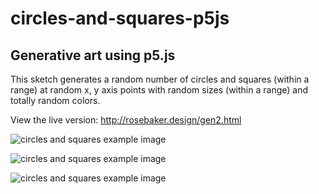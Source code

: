 # circles-and-squares-p5js

## Generative art using p5.js

This sketch generates a random number of circles and squares (within a range) at random x, y axis points with random sizes (within a range) and totally random colors. 

View the live version: http://rosebaker.design/gen2.html

![circles and squares example image](http://rosebaker.design/lookhowlovely/lookhowlovely%20-%202020-11-10T221623.874.png)

![circles and squares example image](http://rosebaker.design/lookhowlovely/lookhowlovely_001a.png)

![circles and squares example image](http://rosebaker.design/lookhowlovely/lookhowlovely%20-%202020-08-27T092204.540.png)

